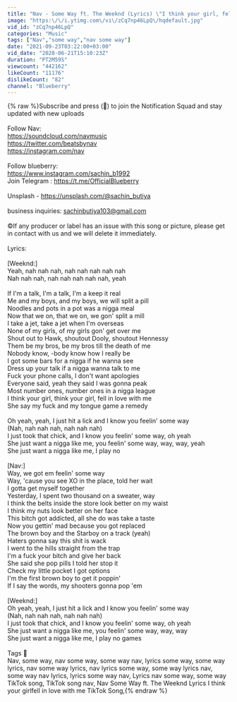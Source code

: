 ```yaml
---
title: "Nav - Some Way ft. The Weeknd (Lyrics) \"I think your girl, fell in love with me\" [TikTok Song]"
image: "https:\/\/i.ytimg.com\/vi\/zCq7np46LpQ\/hqdefault.jpg"
vid_id: "zCq7np46LpQ"
categories: "Music"
tags: ["Nav","some way","nav some way"]
date: "2021-09-23T03:22:00+03:00"
vid_date: "2020-06-21T15:10:23Z"
duration: "PT2M59S"
viewcount: "442162"
likeCount: "11176"
dislikeCount: "82"
channel: "Blueberry"
---
```

{% raw %}Subscribe and press (🔔) to join the Notification Squad and stay updated with new uploads <br /><br />Follow Nav:<br /><a rel="nofollow" target="blank" href="https://soundcloud.com/navmusic">https://soundcloud.com/navmusic</a><br /><a rel="nofollow" target="blank" href="https://twitter.com/beatsbynav">https://twitter.com/beatsbynav</a><br /><a rel="nofollow" target="blank" href="https://instagram.com/nav">https://instagram.com/nav</a><br /><br />Follow blueberry:<br /><a rel="nofollow" target="blank" href="https://www.instagram.com/sachin_b1992">https://www.instagram.com/sachin_b1992</a><br />Join Telegram : <a rel="nofollow" target="blank" href="https://t.me/OfficialBlueberry">https://t.me/OfficialBlueberry</a><br /><br />Unsplash - <a rel="nofollow" target="blank" href="https://unsplash.com/@sachin_butiya">https://unsplash.com/@sachin_butiya</a><br /><br />business inquiries: sachinbutiya103@gmail.com<br /><br />©️If any producer or label has an issue with this song or picture, please get in contact with us and we will delete it immediately.<br /><br />Lyrics:<br /><br />[Weeknd:]<br />Yeah, nah nah nah, nah nah nah nah nah<br />Nah nah nah, nah nah nah nah nah, yeah<br /><br />If I'm a talk, I'm a talk, I'm a keep it real<br />Me and my boys, and my boys, we will split a pill<br />Noodles and pots in a pot was a nigga meal<br />Now that we on, that we on, we gon' split a mill<br />I take a jet, take a jet when I'm overseas<br />None of my girls, of my girls gon' get over me<br />Shout out to Hawk, shoutout Dooly, shoutout Hennessy<br />Them be my bros, be my bros till the death of me<br />Nobody know, -body know how I really be<br />I got some bars for a nigga if he wanna see<br />Dress up your talk if a nigga wanna talk to me<br />Fuck your phone calls, I don't want apologies<br />Everyone said, yeah they said I was gonna peak<br />Most number ones, number ones in a nigga league<br />I think your girl, think your girl, fell in love with me<br />She say my fuck and my tongue game a remedy<br /><br />Oh yeah, yeah, I just hit a lick and I know you feelin' some way<br />(Nah, nah nah nah, nah nah nah)<br />I just took that chick, and I know you feelin' some way, oh yeah<br />She just want a nigga like me, you feelin' some way, way, way, yeah<br />She just want a nigga like me, I play no<br /><br />[Nav:]<br />Way, we got em feelin' some way<br />Way, 'cause you see XO in the place, told her wait<br />I gotta get myself together<br />Yesterday, I spent two thousand on a sweater, way<br />I think the belts inside the store look better on my waist<br />I think my nuts look better on her face<br />This bitch got addicted, all she do was take a taste<br />Now you gettin' mad because you got replaced<br />The brown boy and the Starboy on a track (yeah)<br />Haters gonna say this shit is wack<br />I went to the hills straight from the trap<br />I'm a fuck your bitch and give her back<br />She said she pop pills I told her stop it<br />Check my little pocket I got options<br />I'm the first brown boy to get it poppin'<br />If I say the words, my shooters gonna pop 'em<br /><br />[Weeknd:]<br />Oh yeah, yeah, I just hit a lick and I know you feelin' some way<br />(Nah, nah nah nah, nah nah nah)<br />I just took that chick, and I know you feelin' some way, oh yeah<br />She just want a nigga like me, you feelin' some way, way, way<br />She just want a nigga like me, I play no games<br /><br />Tags 📝<br />Nav, some way, nav some way, some way nav, lyrics some way, some way lyrics, nav some way lyrics, nav lyrics some way, some way lyrics nav, some way nav lyrics, lyrics some way nav, Lyrics nav some way, some way TikTok song, TikTok song nav, Nav Some Way ft. The Weeknd Lyrics I think your girlfell in love with me TikTok Song,{% endraw %}
